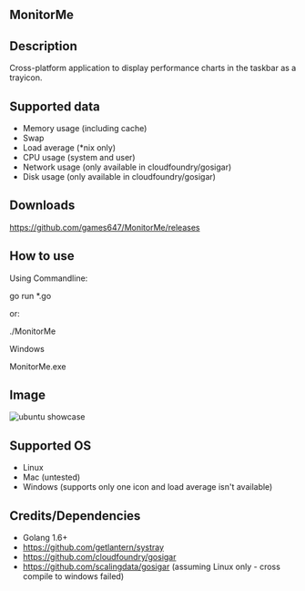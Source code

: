 ## MonitorMe

## Description

Cross-platform application to display performance charts in the taskbar as a trayicon.

## Supported data

* Memory usage (including cache)
* Swap
* Load average (*nix only)
* CPU usage (system and user)
* Network usage (only available in cloudfoundry/gosigar)
* Disk usage (only available in cloudfoundry/gosigar)

## Downloads

https://github.com/games647/MonitorMe/releases

## How to use

Using Commandline:

go run *.go

or:

./MonitorMe

Windows

MonitorMe.exe

## Image

![ubuntu showcase](http://i.imgur.com/9s8vXIz.png)

## Supported OS

* Linux
* Mac (untested)
* Windows (supports only one icon and load average isn't available)

## Credits/Dependencies

* Golang 1.6+
* https://github.com/getlantern/systray
* https://github.com/cloudfoundry/gosigar
* https://github.com/scalingdata/gosigar (assuming Linux only - cross compile to windows failed)